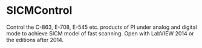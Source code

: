 # SICMControl
Control the C-863, E-708, E-545 etc. products of PI under analog and digital mode to achieve SICM model of fast scanning.
Open with LabVIEW 2014 or the editions after 2014.
